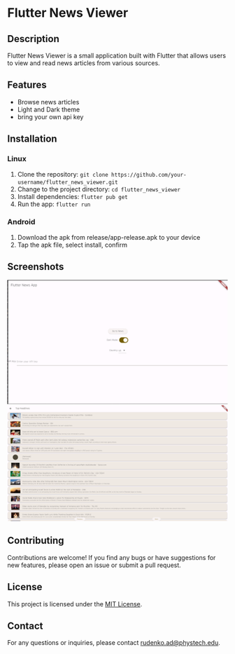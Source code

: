 # Flutter News Viewer

## Description
Flutter News Viewer is a small application built with Flutter that allows users to view and read news articles from various sources.

## Features
- Browse news articles
- Light and Dark theme
- bring your own api key

## Installation
### Linux
1. Clone the repository: `git clone https://github.com/your-username/flutter_news_viewer.git`
2. Change to the project directory: `cd flutter_news_viewer`
3. Install dependencies: `flutter pub get`
4. Run the app: `flutter run`
### Android
1. Download the apk from release/app-release.apk to your device
2. Tap the apk file, select install, confirm
## Screenshots
![Screenshot 1](screenshots/Screenshot_1.png)
![Screenshot 2](screenshots/Screenshot_2.png)

## Contributing
Contributions are welcome! If you find any bugs or have suggestions for new features, please open an issue or submit a pull request.

## License
This project is licensed under the [MIT License](LICENSE).

## Contact
For any questions or inquiries, please contact [rudenko.ad@phystech.edu](mailto:rudenko.ad@phystech.edu).
